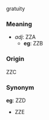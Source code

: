 gratuity
### Meaning
+ _adj_: ZZA
    + __eg__: ZZB

### Origin

ZZC

### Synonym

__eg__: ZZD

+ ZZE



